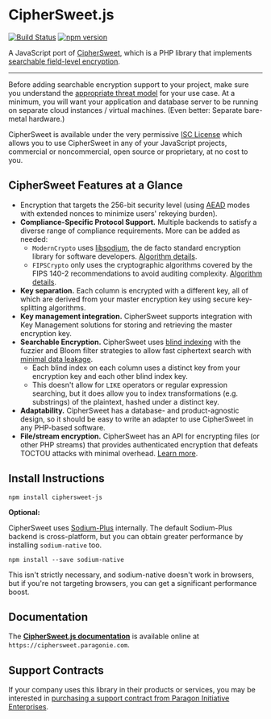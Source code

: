 # CipherSweet.js

[![Build Status](https://github.com/paragonie/ciphersweet-js/actions/workflows/ci.yml/badge.svg)](https://github.com/paragonie/ciphersweet-js/actions)
[![npm version](https://img.shields.io/npm/v/ciphersweet-js.svg)](https://npm.im/ciphersweet-js)

A JavaScript port of [CipherSweet](https://github.com/paragonie/ciphersweet), which is a PHP library that implements
[searchable field-level encryption](https://paragonie.com/blog/2017/05/building-searchable-encrypted-databases-with-php-and-sql).

----

Before adding searchable encryption support to your project, make sure you understand
the [appropriate threat model](https://adamcaudill.com/2016/07/20/threat-modeling-for-applications/)
for your use case. At a minimum, you will want your application and database
server to be running on separate cloud instances / virtual machines.
(Even better: Separate bare-metal hardware.)

CipherSweet is available under the very permissive [ISC License](https://github.com/paragonie/ciphersweet/blob/master/LICENSE)
which allows you to use CipherSweet in any of your JavaScript projects, commercial
or noncommercial, open source or proprietary, at no cost to you.

## CipherSweet Features at a Glance

* Encryption that targets the 256-bit security level
  (using [AEAD](https://tonyarcieri.com/all-the-crypto-code-youve-ever-written-is-probably-broken) modes
  with extended nonces to minimize users' rekeying burden).
* **Compliance-Specific Protocol Support.** Multiple backends to satisfy a
  diverse range of compliance requirements. More can be added as needed:
  * `ModernCrypto` uses [libsodium](https://download.libsodium.org/doc/), the de
    facto standard encryption library for software developers.
    [Algorithm details](https://ciphersweet.paragonie.com/security#moderncrypto).
  * `FIPSCrypto` only uses the cryptographic algorithms covered by the
    FIPS 140-2 recommendations to avoid auditing complexity.
    [Algorithm details](https://ciphersweet.paragonie.com/security#fipscrypto).
* **Key separation.** Each column is encrypted with a different key, all of which are derived from
  your master encryption key using secure key-splitting algorithms.
* **Key management integration.** CipherSweet supports integration with Key
  Management solutions for storing and retrieving the master encryption key.
* **Searchable Encryption.** CipherSweet uses
  [blind indexing](https://paragonie.com/blog/2017/05/building-searchable-encrypted-databases-with-php-and-sql#solution-literal-search)
  with the fuzzier and Bloom filter strategies to allow fast ciphertext search
  with [minimal data leakage](https://ciphersweet.paragonie.com/node.js/blind-index-planning). 
  * Each blind index on each column uses a distinct key from your encryption key
    and each other blind index key.
  * This doesn't allow for `LIKE` operators or regular expression searching, but
    it does allow you to index transformations (e.g. substrings) of the plaintext,
    hashed under a distinct key.
* **Adaptability.** CipherSweet has a database- and product-agnostic design, so
  it should be easy to write an adapter to use CipherSweet in any PHP-based
  software.
* **File/stream encryption.** CipherSweet has an API for encrypting files (or
  other PHP streams) that provides authenticated encryption that defeats TOCTOU
  attacks with minimal overhead. [Learn more](https://ciphersweet.paragonie.com/internals/file-encryption).

## Install Instructions

```
npm install ciphersweet-js 
```

**Optional:**

CipherSweet uses [Sodium-Plus](https://github.com/paragonie/sodium-plus) internally.
The default Sodium-Plus backend is cross-platform, but you can obtain greater
performance by installing `sodium-native` too.

```terminal
npm install --save sodium-native
```

This isn't strictly necessary, and sodium-native doesn't work in browsers, but
if you're not targeting browsers, you can get a significant performance boost.

## Documentation

The [**CipherSweet.js documentation**](https://ciphersweet.paragonie.com/node.js) is
available online at `https://ciphersweet.paragonie.com`.

## Support Contracts

If your company uses this library in their products or services, you may be
interested in [purchasing a support contract from Paragon Initiative Enterprises](https://paragonie.com/enterprise).
